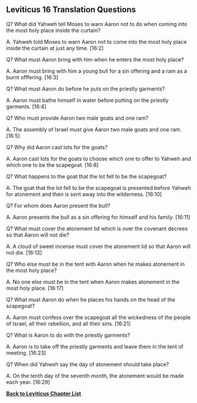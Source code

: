 ## Leviticus 16 Translation Questions ##

Q? What did Yahweh tell Moses to warn Aaron not to do when coming into the most holy place inside the curtain?

A. Yahweh told Moses to warn Aaron not to come into the most holy place inside the curtain at just any time. [16:2]

Q? What must Aaron bring with him when he enters the most holy place?

A. Aaron must bring with him a young bull for a sin offering and a ram as a burnt offfering. [16:3]

Q? What must Aaron do before he puts on the priestly garments?

A. Aaron must bathe himself in water before putting on the priestly garments. [16:4]

Q? Who must provide Aaron two male goats and one ram?

A. The assembly of Israel must give Aaron two male goats and one ram. [16:5]

Q? Why did Aaron cast lots for the goats?

A. Aaron cast lots for the goats to choose which one to offer to Yahweh and which one to be the scapegoat. [16:8]

Q? What happens to the goat that the lot fell to be the scapegoat?

A. The goat that the lot fell to be the scapegoat is presented before Yahweh for atonement and then is sent away into the wilderness. [16:10]

Q? For whom does Aaron present the bull?

A. Aaron presents the bull as a sin offering for himself and his family. [16:11]

Q? What must cover the atonement lid which is over the covenant decrees so that Aaron will not die?

A. A cloud of sweet incense must cover the atonement lid so that Aaron will not die. [16:13]

Q? Who else must be in the tent with Aaron when he makes atonement in the most holy place?

A. No one else must be in the tent when Aaron makes atonement in the most holy place. [16:17]

Q? What must Aaron do when he places his hands on the head of the scapegoat?

A. Aaron must confess over the scapegoat all the wickedness of the people of Israel, all their rebellion, and all their sins. [16:21]

Q? What is Aaron to do with the priestly garments?

A. Aaron is to take off the priestly garments and leave them in the tent of meeting. [16:23]

Q? When did Yahweh say the day of atonement should take place?

A. On the tenth day of the seventh month, the atonement would be made each year. [16:29]

__[Back to Leviticus Chapter List](./)__

